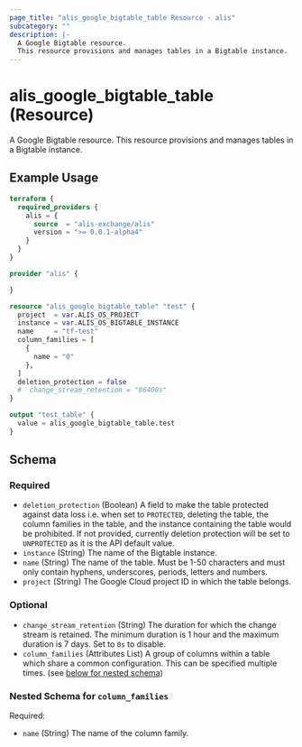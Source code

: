 ```yaml
---
page_title: "alis_google_bigtable_table Resource - alis"
subcategory: ""
description: |-
  A Google Bigtable resource.
  This resource provisions and manages tables in a Bigtable instance.
---
```


# alis_google_bigtable_table (Resource)

A Google Bigtable resource.
This resource provisions and manages tables in a Bigtable instance.

## Example Usage

```terraform
terraform {
  required_providers {
    alis = {
      source  = "alis-exchange/alis"
      version = ">= 0.0.1-alpha4"
    }
  }
}

provider "alis" {

}

resource "alis_google_bigtable_table" "test" {
  project  = var.ALIS_OS_PROJECT
  instance = var.ALIS_OS_BIGTABLE_INSTANCE
  name     = "tf-test"
  column_families = [
    {
      name = "0"
    },
  ]
  deletion_protection = false
  #  change_stream_retention = "86400s"
}

output "test_table" {
  value = alis_google_bigtable_table.test
}
```

<!-- schema generated by tfplugindocs -->
## Schema

### Required

- `deletion_protection` (Boolean) A field to make the table protected against data loss i.e. when set to `PROTECTED`, deleting the table,
the column families in the table, and the instance containing the table would be prohibited.
If not provided, currently deletion protection will be set to `UNPROTECTED` as it is the API default value.
- `instance` (String) The name of the Bigtable instance.
- `name` (String) The name of the table. Must be 1-50 characters and must only contain hyphens, underscores, periods, letters and numbers.
- `project` (String) The Google Cloud project ID in which the table belongs.

### Optional

- `change_stream_retention` (String) The duration for which the change stream is retained. The minimum duration is 1 hour and the maximum duration is 7 days. Set to `0s` to disable.
- `column_families` (Attributes List) A group of columns within a table which share a common configuration. This can be specified multiple times. (see [below for nested schema](#nestedatt--column_families))

<a id="nestedatt--column_families"></a>
### Nested Schema for `column_families`

Required:

- `name` (String) The name of the column family.